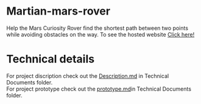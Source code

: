 # Martian-mars-rover
Help the Mars Curiosity Rover find the shortest path between two points while avoiding obstacles on the way.
To see the hosted website [Click here!](https://tarunasaireddy.github.io/Martian-mars-rover/martian.html)

# Technical details
For project discription check out the [Description.md](https://github.com/Tarunasaireddy/Martian-mars-rover/tree/master/Technical%20Documents/Description.md) in Technical Documents folder.
</br>
For project prototype check out the [prototype.md](https://github.com/Tarunasaireddy/Martian-mars-rover/blob/master/Technical%20Documents/prototype.md)in Technical Documents folder.
